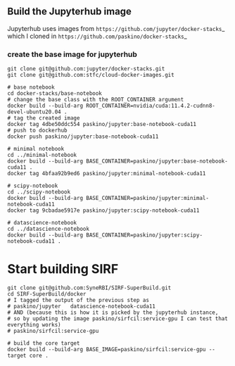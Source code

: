 ## Build the Jupyterhub image 

Jupyterhub uses images from `https://github.com/jupyter/docker-stacks`_ which I cloned in `https://github.com/paskino/docker-stacks`_

### create the base image for jupyterhub


```
git clone git@github.com:jupyter/docker-stacks.git
git clone git@github.com:stfc/cloud-docker-images.git

# base notebook
cd docker-stacks/base-notebook
# change the base class with the ROOT_CONTAINER argument
docker build --build-arg ROOT_CONTAINER=nvidia/cuda:11.4.2-cudnn8-devel-ubuntu20.04 .
# tag the created image
docker tag 4dbe50ddc554 paskino/jupyter:base-notebook-cuda11
# push to dockerhub
docker push paskino/jupyter:base-notebook-cuda11

# minimal notebook
cd ../minimal-notebook
docker build --build-arg BASE_CONTAINER=paskino/jupyter:base-notebook-cuda11 .
docker tag 4bfaa92b9ed6 paskino/jupyter:minimal-notebook-cuda11

# scipy-notebook
cd ../scipy-notebook
docker build --build-arg BASE_CONTAINER=paskino/jupyter:minimal-notebook-cuda11
docker tag 9cbadae5917e paskino/jupyter:scipy-notebook-cuda11

# datascience-notebook
cd ../datascience-notebook
docker build --build-arg BASE_CONTAINER=paskino/jupyter:scipy-notebook-cuda11 .
```

# Start building SIRF



```
git clone git@github.com:SyneRBI/SIRF-SuperBuild.git
cd SIRF-SuperBuild/docker
# I tagged the output of the previous step as 
# paskino/jupyter   datascience-notebook-cuda11
# AND (because this is how it is picked by the jupyterhub instance, 
# so by updating the image paskino/sirfcil:service-gpu I can test that everything works)
# paskino/sirfcil:service-gpu

# build the core target
docker build --build-arg BASE_IMAGE=paskino/sirfcil:service-gpu --target core .
```